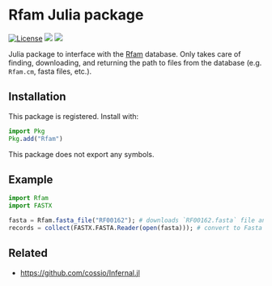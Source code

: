 # Rfam Julia package

[![License](https://img.shields.io/badge/license-MIT-green.svg)](https://github.com/cossio/Rfam.jl/blob/master/LICENSE.md)
[![](https://img.shields.io/badge/docs-stable-blue.svg)](https://cossio.github.io/Rfam.jl/stable)
[![](https://img.shields.io/badge/docs-dev-blue.svg)](https://cossio.github.io/Rfam.jl/dev)

Julia package to interface with the [Rfam](https://rfam.org) database. Only takes care of finding, downloading, and returning the path to files from the database (e.g. `Rfam.cm`, fasta files, etc.).

## Installation

This package is registered. Install with:

```julia
import Pkg
Pkg.add("Rfam")
```

This package does not export any symbols.

## Example

```julia
import Rfam
import FASTX

fasta = Rfam.fasta_file("RF00162"); # downloads `RF00162.fasta` file and returns local path
records = collect(FASTX.FASTA.Reader(open(fasta))); # convert to Fasta records
```

## Related

* https://github.com/cossio/Infernal.jl